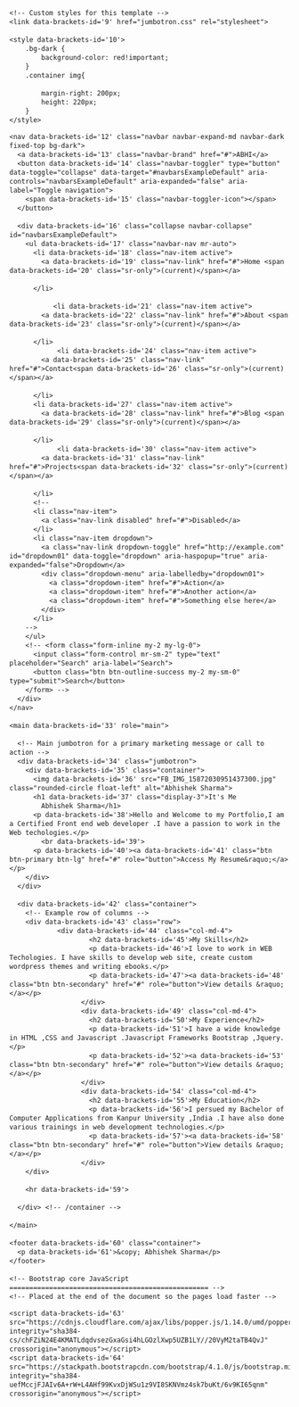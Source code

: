 <head>
    <!-- Bootstrap CSS -->
    <link data-brackets-id='8' rel="stylesheet" href="https://stackpath.bootstrapcdn.com/bootstrap/4.1.0/css/bootstrap.min.css" integrity="sha384-9gVQ4dYFwwWSjIDZnLEWnxCjeSWFphJiwGPXr1jddIhOegiu1FwO5qRGvFXOdJZ4" crossorigin="anonymous">

    <!-- Custom styles for this template -->
    <link data-brackets-id='9' href="jumbotron.css" rel="stylesheet">

    <style data-brackets-id='10'>
        .bg-dark {
            background-color: red!important;
        }
        .container img{
          
            margin-right: 200px;
            height: 220px;    
        }
    </style>

  </head>

  <body data-brackets-id='11'>

    <nav data-brackets-id='12' class="navbar navbar-expand-md navbar-dark fixed-top bg-dark">
      <a data-brackets-id='13' class="navbar-brand" href="#">ABHI</a>
      <button data-brackets-id='14' class="navbar-toggler" type="button" data-toggle="collapse" data-target="#navbarsExampleDefault" aria-controls="navbarsExampleDefault" aria-expanded="false" aria-label="Toggle navigation">
        <span data-brackets-id='15' class="navbar-toggler-icon"></span>
      </button>

      <div data-brackets-id='16' class="collapse navbar-collapse" id="navbarsExampleDefault">
        <ul data-brackets-id='17' class="navbar-nav mr-auto">
          <li data-brackets-id='18' class="nav-item active">
            <a data-brackets-id='19' class="nav-link" href="#">Home <span data-brackets-id='20' class="sr-only">(current)</span></a>
              
          </li>
         
               <li data-brackets-id='21' class="nav-item active">
            <a data-brackets-id='22' class="nav-link" href="#">About <span data-brackets-id='23' class="sr-only">(current)</span></a>
              
          </li>
                <li data-brackets-id='24' class="nav-item active">
            <a data-brackets-id='25' class="nav-link" href="#">Contact<span data-brackets-id='26' class="sr-only">(current)</span></a>
              
          </li>
          <li data-brackets-id='27' class="nav-item active">
            <a data-brackets-id='28' class="nav-link" href="#">Blog <span data-brackets-id='29' class="sr-only">(current)</span></a>
              
          </li>
                <li data-brackets-id='30' class="nav-item active">
            <a data-brackets-id='31' class="nav-link" href="#">Projects<span data-brackets-id='32' class="sr-only">(current)</span></a>
              
          </li>
          <!-- 
          <li class="nav-item">
            <a class="nav-link disabled" href="#">Disabled</a>
          </li>
          <li class="nav-item dropdown">
            <a class="nav-link dropdown-toggle" href="http://example.com" id="dropdown01" data-toggle="dropdown" aria-haspopup="true" aria-expanded="false">Dropdown</a>
            <div class="dropdown-menu" aria-labelledby="dropdown01">
              <a class="dropdown-item" href="#">Action</a>
              <a class="dropdown-item" href="#">Another action</a>
              <a class="dropdown-item" href="#">Something else here</a>
            </div>
          </li>
        -->
        </ul>
        <!-- <form class="form-inline my-2 my-lg-0">
          <input class="form-control mr-sm-2" type="text" placeholder="Search" aria-label="Search">
          <button class="btn btn-outline-success my-2 my-sm-0" type="submit">Search</button>
        </form> -->
      </div>
    </nav>

    <main data-brackets-id='33' role="main">

      <!-- Main jumbotron for a primary marketing message or call to action -->
      <div data-brackets-id='34' class="jumbotron">
        <div data-brackets-id='35' class="container">
          <img data-brackets-id='36' src="FB_IMG_15872030951437300.jpg" class="rounded-circle float-left" alt="Abhishek Sharma">
          <h1 data-brackets-id='37' class="display-3">It's Me
            Abhishek Sharma</h1>
          <p data-brackets-id='38'>Hello and Welcome to my Portfolio,I am a Certified Front end web developer .I have a passion to work in the Web techologies.</p>
            <br data-brackets-id='39'>
          <p data-brackets-id='40'><a data-brackets-id='41' class="btn btn-primary btn-lg" href="#" role="button">Access My Resume&raquo;</a></p>
        </div>
      </div>

      <div data-brackets-id='42' class="container">
        <!-- Example row of columns -->
        <div data-brackets-id='43' class="row">
                <div data-brackets-id='44' class="col-md-4">
                        <h2 data-brackets-id='45'>My Skills</h2>
                        <p data-brackets-id='46'>I love to work in WEB Techologies. I have skills to develop web site, create custom wordpress themes and writing ebooks.</p>
                        <p data-brackets-id='47'><a data-brackets-id='48' class="btn btn-secondary" href="#" role="button">View details &raquo;</a></p>
                      </div>
                      <div data-brackets-id='49' class="col-md-4">
                        <h2 data-brackets-id='50'>My Experience</h2>
                        <p data-brackets-id='51'>I have a wide knowledge in HTML ,CSS and Javascript .Javascript Frameworks Bootstrap ,Jquery.</p>
                        <p data-brackets-id='52'><a data-brackets-id='53' class="btn btn-secondary" href="#" role="button">View details &raquo;</a></p>
                      </div>
                      <div data-brackets-id='54' class="col-md-4">
                        <h2 data-brackets-id='55'>My Education</h2>
                        <p data-brackets-id='56'>I persued my Bachelor of Computer Applications from Kanpur University ,India .I have also done various trainings in web development technologies.</p>
                        <p data-brackets-id='57'><a data-brackets-id='58' class="btn btn-secondary" href="#" role="button">View details &raquo;</a></p>
                      </div>
        </div>

        <hr data-brackets-id='59'>

      </div> <!-- /container -->

    </main>

    <footer data-brackets-id='60' class="container">
      <p data-brackets-id='61'>&copy; Abhishek Sharma</p>
    </footer>

    <!-- Bootstrap core JavaScript
    ================================================== -->
    <!-- Placed at the end of the document so the pages load faster -->
   <script data-brackets-id='62' src="https://code.jquery.com/jquery-3.3.1.slim.min.js" integrity="sha384-q8i/X+965DzO0rT7abK41JStQIAqVgRVzpbzo5smXKp4YfRvH+8abtTE1Pi6jizo" crossorigin="anonymous"></script>
    <script data-brackets-id='63' src="https://cdnjs.cloudflare.com/ajax/libs/popper.js/1.14.0/umd/popper.min.js" integrity="sha384-cs/chFZiN24E4KMATLdqdvsezGxaGsi4hLGOzlXwp5UZB1LY//20VyM2taTB4QvJ" crossorigin="anonymous"></script>
    <script data-brackets-id='64' src="https://stackpath.bootstrapcdn.com/bootstrap/4.1.0/js/bootstrap.min.js" integrity="sha384-uefMccjFJAIv6A+rW+L4AHf99KvxDjWSu1z9VI8SKNVmz4sk7buKt/6v9KI65qnm" crossorigin="anonymous"></script>

</body>
</html>
